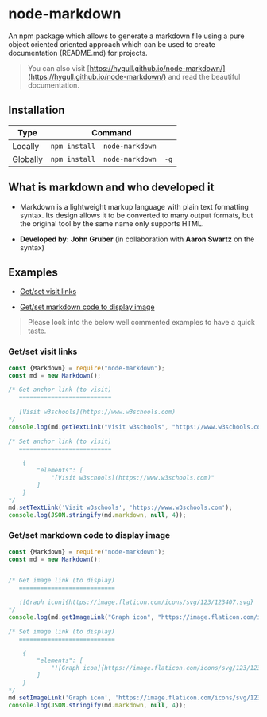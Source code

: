 <h1 id="readme">node-markdown</h1>

An npm package which allows to generate a markdown file using a pure object oriented oriented approach which can be used to create documentation (README.md) for projects.

> You can also visit [https://hygull.github.io/node-markdown/](https://hygull.github.io/node-markdown/) and read the beautiful documentation.

<h2 id="installation">Installation</h2>

| Type | Command |
| --- | --- |
| Locally | `npm install  node-markdown` |
| Globally | `npm install  node-markdown  -g` |

<h2 id="why-markdown">What is markdown and who developed it</h2>

+ Markdown is a lightweight markup language with plain text formatting syntax. Its design allows it to be converted to many output formats, but the original tool by the same name only supports HTML.

+ **Developed by:** **John Gruber** (in collaboration with **Aaron Swartz** on the syntax)


<h2 id='examples'>Examples</h2>

* <a href="#link-to-visit">Get/set visit links</a>

* <a href="#link-to-display-image">Get/set markdown code to display image</a>

> Please look into the below well commented examples to have a quick taste. 

<h3 id="link-to-visit">Get/set visit links</h3>

```javascript
const {Markdown} = require("node-markdown");
const md = new Markdown();

/* Get anchor link (to visit)
   ==========================
   
   [Visit w3schools](https://www.w3schools.com)
*/
console.log(md.getTextLink("Visit w3schools", "https://www.w3schools.com"));

/* Set anchor link (to visit)
   ==========================

	{
	    "elements": [
	        "[Visit w3schools](https://www.w3schools.com)"
	    ]
	}
*/
md.setTextLink('Visit w3schools', 'https://www.w3schools.com');
console.log(JSON.stringify(md.markdown, null, 4));

```

<h3 id="link-to-display-image">Get/set markdown code to display image</h3>

```javascript
const {Markdown} = require("node-markdown");
const md = new Markdown();


/* Get image link (to display)
   ===========================

   ![Graph icon]{https://image.flaticon.com/icons/svg/123/123407.svg}
*/
console.log(md.getImageLink("Graph icon", "https://image.flaticon.com/icons/svg/123/123407.svg"));

/* Set image link (to display)
   ===========================

	{
	    "elements": [
	        "![Graph icon]{https://image.flaticon.com/icons/svg/123/123407.svg}"
	    ]
	}
*/
md.setImageLink('Graph icon', 'https://image.flaticon.com/icons/svg/123/123407.svg');
console.log(JSON.stringify(md.markdown, null, 4));

```
